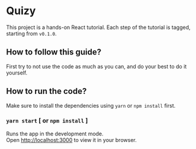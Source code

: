 # Quizy

This project is a hands-on React tutorial. Each step of the tutorial is tagged, starting from ```v0.1.0```.

## How to follow this guide?
First try to not use the code as much as you can, and do your best to do it yourself.


## How to run the code?
Make sure to install the dependencies using `yarn` or `npm install` first.

### `yarn start` [ or `npm install` ]

Runs the app in the development mode.\
Open [http://localhost:3000](http://localhost:3000) to view it in your browser.
